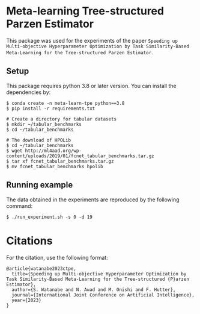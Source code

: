# Meta-learning Tree-structured Parzen Estimator

This package was used for the experiments of the paper `Speeding up Multi-objective Hyperparameter Optimization by Task Similarity-Based Meta-Learning for the Tree-structured Parzen Estimator`.

## Setup

This package requires python 3.8 or later version.
You can install the dependencies by:

```shell
$ conda create -n meta-learn-tpe python==3.8
$ pip install -r requirements.txt

# Create a directory for tabular datasets
$ mkdir ~/tabular_benchmarks
$ cd ~/tabular_benchmarks

# The download of HPOLib
$ cd ~/tabular_benchmarks
$ wget http://ml4aad.org/wp-content/uploads/2019/01/fcnet_tabular_benchmarks.tar.gz
$ tar xf fcnet_tabular_benchmarks.tar.gz
$ mv fcnet_tabular_benchmarks hpolib
```

## Running example
The data obtained in the experiments are reproduced by the following command:

```shell
$ ./run_experiment.sh -s 0 -d 19
```

# Citations

For the citation, use the following format:
```
@article{watanabe2023ctpe,
  title={Speeding up Multi-objective Hyperparameter Optimization by Task Similarity-Based Meta-Learning for the Tree-structured {P}arzen Estimator},
  author={S. Watanabe and N. Awad and M. Onishi and F. Hutter},
  journal={International Joint Conference on Artificial Intelligence},
  year={2023}
}
```
